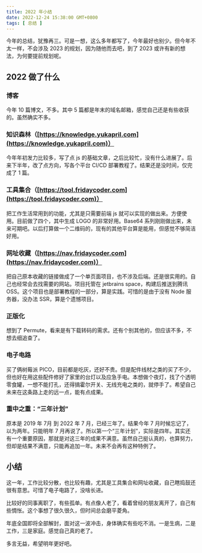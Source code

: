 ```yaml
---
title: 2022 年小结
date: 2022-12-24 15:38:00 GMT+0800
tags: [ 总结 ]
---
```


今年的总结，犹豫再三。可是一想，这么多年都写了，今年最好也别少。但今年不太一样，不会涉及 2023 的规划，因为随他而去吧，到了 2023 或许有新的想法，为何要提前规划呢。

<!-- truncate -->

## 2022 做了什么

### 博客

今年 10 篇博文，不多。其中 5 篇都是年末的域名邮箱，感觉自己还是有些收获的。虽然确实不多。

### 知识森林（[https://knowledge.yukapril.com](https://knowledge.yukapril.com)）

今年年初发力比较多，写了点 js 的基础文章，之后比较忙，没有什么进展了。后来下半年，改了点方向，写各个平台 CI/CD 部署教程了。结果还是没时间，仅完成了 1 篇。

### 工具集合（[https://tool.fridaycoder.com](https://tool.fridaycoder.com)）

把工作生活常用到的功能，尤其是只需要前端 js 就可以实现的做出来。方便使用。目前做了四个，其中生成 LOGO 的非常好用。Base64 系列刚刚做出来，未来可期吧。以后打算做一个二维码的，现有的其他平台算是能用，但感觉不够简洁好用。

### 网址收藏（[https://nav.fridaycoder.com](https://nav.fridaycoder.com)）

把自己原本收藏的链接做成了一个单页面项目，也不涉及后端。还是很实用的。自己也经常会去找需要的网站。项目托管在 jetbrains space，构建后推送到腾讯 OSS。这个项目也是部署教程的一部分，算是实践。可惜的是由于没有 Node 服务器，没办法 SSR，算是个遗憾项目。

### 正版化

想到了 Permute，看来是有下载转码的需求。还有个别其他的，但应该不多，不想去细追查了。

### 电子电路

买了俩树莓派 PICO，目前都是吃灰，还好不贵。但是配件线材之类的买了不少，但也好在用这些配件修好了家里的台灯以及应急手电。本想做个夜灯，找了个透明零食罐，一想不能打孔，还得搞霍尔开关、无线充电之类的，就停手了。希望自己未来在这条路上走的远一点，能有点成果。

### 重中之重：“三年计划”

原本是 2019 年 7月 到 2022 年 7 月，已经三年了。结果今年 7 月时候忘记了，以为两年。只能明年 7 月再说了。所以第一个“三年计划”，实际是四年。其实还有一个重要原因，那就是对这三年的成果不满意。虽然自己挺认真的，也算努力，但却是结果不满意，只能再追加一年。未来不会再有这种特例了。

## 小结

这一年，工作比较分散，也比较有趣，尤其是工具集合和网址收藏，自己瞎捣鼓还很有意思。可惜了电子电路了，没啥长进。

比较好的同事离职了，有些孤单。有点像人老了，看着曾经的朋友离开了，自己有些惆怅。这个事想了很久很久，但时间总会磨平菱角。

年底全国即将全部解封，面对这一波冲击，身体确实有些吃不消。一是生病，二是工作，三是家庭。感觉自己真的老了。

多言无益，希望明年更好吧。
